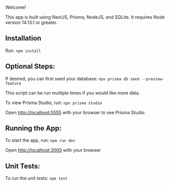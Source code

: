 Welcome!

This app is built using NextJS, Prisma, NodeJS, and SQLite.
It requires Node version 14.13.1 or greater.

## Installation

Run: `npm install`

## Optional Steps:

If desired, you can first seed your database:
`npx prisma db seed --preview-feature`

This script can be run multiple times if you would like more data.

To view Prisma Studio, run:
`npx prisma studio`

Open [http://localhost:5555](http://localhost:5555) with your browser to see Prisma Studio.

## Running the App:

To start the app, run:
`npm run dev`

Open [http://localhost:3000](http://localhost:3000) with your browser

## Unit Tests:

To run the unit tests:
`npm test`
